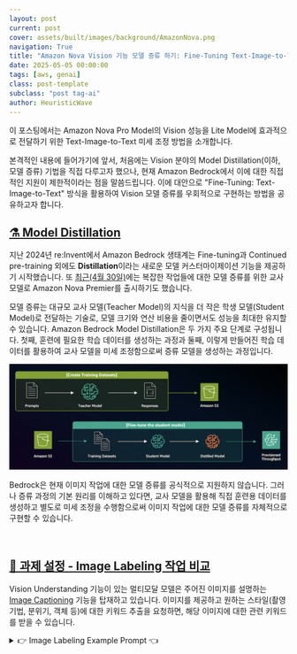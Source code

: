 ```yaml
---
layout: post
current: post
cover: assets/built/images/background/AmazonNova.png
navigation: True
title: "Amazon Nova Vision 기능 모델 증류 하기: Fine-Tuning Text-Image-to-Text"
date: 2025-05-05 00:00:00
tags: [aws, genai]
class: post-template
subclass: "post tag-ai"
author: HeuristicWave
---
```


이 포스팅에서는 Amazon Nova Pro Model의 Vision 성능을 Lite Model에 효과적으로 전달하기 위한 Text-Image-to-Text 미세 조정 방법을 소개합니다.

본격적인 내용에 들어가기에 앞서, 처음에는 Vision 분야의 Model Distillation(이하, 모델 증류) 기법을 직접 다루고자 했으나, 현재 Amazon Bedrock에서 이에 대한 직접적인 지원이 제한적이라는 점을 말씀드립니다. 이에 대안으로 "Fine-Tuning: Text-Image-to-Text" 방식을 활용하여 Vision 모델 증류를 우회적으로 구현하는 방법을 공유하고자 합니다.

## <a href="#distillation">⚗️ Model Distillation</a><a id="distillation"></a>

지난 2024년 re:Invent에서 Amazon Bedrock 생태계는 Fine-tuning과 Continued pre-training 외에도 **Distillation**이라는 새로운 모델 커스터마이제이션 기능을 제공하기 시작했습니다. 또 [최근(4월 30일)](https://aws.amazon.com/ko/about-aws/whats-new/2025/04/amazon-nova-premier-complex-tasks-model-distillation/)에는 복잡한 작업들에 대한 모델 증류를 위한 교사 모델로 Amazon Nova Premier를 출시하기도 했습니다. 

모델 증류는 대규모 교사 모델(Teacher Model)의 지식을 더 작은 학생 모델(Student Model)로 전달하는 기술로, 모델 크기와 연산 비용을 줄이면서도 성능을 최대한 유지할 수 있습니다.
Amazon Bedrock Model Distillation은 두 가지 주요 단계로 구성됩니다. 첫째, 훈련에 필요한 학습 데이터를 생성하는 과정과 둘째, 이렇게 만들어진 학습 데이터를 활용하여 교사 모델을 미세 조정함으로써 증류 모델을 생성하는 과정입니다.

![Model Distillation](../../assets/built/images/post/ai/Bedrock/ModelDistillation.png)

Bedrock은 현재 이미지 작업에 대한 모델 증류를 공식적으로 지원하지 않습니다. 그러나 증류 과정의 기본 원리를 이해하고 있다면, 교사 모델을 활용해 직접 훈련용 데이터를 생성하고 별도로 미세 조정을 수행함으로써 이미지 작업에 대한 모델 증류를 자체적으로 구현할 수 있습니다.

<br>

## <a href="#task">📸 과제 설정 - Image Labeling 작업 비교</a><a id="task"></a>

Vision Understanding 기능이 있는 멀티모달 모델은 주어진 이미지를 설명하는 [Image Captioning](https://huggingface.co/docs/transformers/en/tasks/image_captioning) 기능을 탑재하고 있습니다.
이미지를 제공하고 원하는 스타일(촬영 기법, 분위기, 객체 등)에 대한 키워드 추출을 요청하면, 해당 이미지에 대한 관련 키워드를 받을 수 있습니다.

<details><summary markdown="span">👉 Image Labeling Example Prompt 👈</summary>
```text
당신은 이미지 키워드 추출 전문가입니다. 이미지를 분석하여 검색에 최적화된 간결한 키워드를 추출해주세요.

다음 5가지 카테고리에 따라 키워드를 추출하되, 최종 결과는 카테고리 구분 없이 쉼표로 구분된 단일 목록으로 제공해주세요:

1. 주요 객체/인물: 인물(성별, 연령대, 민족성), 동물, 사물 등 핵심 요소
2. 위치/배경: 장소, 풍경, 환경(실내/외), 시간, 계절
3. 행동/감정: 활동을 설명하는 동사, 분위기를 나타내는 형용사
4. 시각적 특성: 주요 색상, 구도, 촬영 기법, 이미지 스타일
5. 맥락적 요소: 패션, 랜드마크, 문화적 맥락, 행사/축제 관련 정보

각 카테고리당 2-5개, 총 15-25개의 검색 최적화된 키워드를 제공해주세요. 중복을 피하고 간결하게 작성하세요.
```
</details>

![Image Labeling](../../assets/built/images/post/ai/Bedrock/auto-labeling.png)

위 표 이미지는 [`ShutterstockInc/high_resolution_images` 데이터셋](https://huggingface.co/datasets/ShutterstockInc/high_resolution_images) 중 하나의 사진에 대해 Nova Pro와 Lite 모델로 Image Labeling을 진행한 결과입니다.
동일한 프롬프트를 사용하더라도 각 모델의 응답 결과가 매우 상이함을 확인할 수 있습니다. **본 포스팅에서는 어느 모델이 Image Labeling 작업에 우위에 있는지를 판단하기보다는, Lite 모델이 Pro 모델과 유사한 답변을 도출하도록 하는 작업에 초점을 맞추었다는 점을 기억해주세요!**

두 모델의 답변 유사도를 파악하기 위해 공통적으로 제시한 교집합 부분의 자카드 지수(Jaccard index)를 측정한 결과, 0.129로 나타났습니다. 이제 Lite 모델을 Pro의 데이터로 미세 조정하여 두 모델 간의 응답값이 얼마나 유사해질 수 있는지 알아보겠습니다.

<br>

## <a href="#self-diatillation">🧑‍🔬 VLM 모델 증류 자체 구현</a><a id="self-diatillation"></a>

### 데이터셋 준비 프로세스

VLM 모델을 자체적으로 증류하기 위해 Text-Image-to-Text 방식의 미세 조정을 진행하겠습니다. 이를 위해 다음과 같은 4가지 단계로 미세 조정용 데이터 셋을 준비해야 합니다.
![Image Labeling](../../assets/built/images/post/ai/Bedrock/create_datasets.png)

*본 글에서는 VLM 모델 증류를 자체적으로 구현하기 위해 Hugging Face에 올라온 [`ShutterstockInc/high_resolution_images`의 medium 데이터셋](https://huggingface.co/datasets/ShutterstockInc/high_resolution_images)을 활용하였습니다.*

#### 1. 이미지 전처리

이미지 전처리의 범주는 매우 광범위합니다. 여기서는 특정 작업에 적합한 분류가 완료되었다고 가정하고, 이미지 크기 조정에 관한 전처리만 다루겠습니다.
작업별로 요구되는 해상도는 다르지만, 대부분의 경우 굳이 고해상도 이미지가 필요하지 않습니다. 

예를 들어, Claude 모델은 다음 공식으로 이미지의 토큰량을 계산합니다: `토큰 수 = (너비 px × 높이 px) ÷ 750`

**300 × 199 이미지의 경우**:
- 총 픽셀 수: 300 × 199 = 59,700 픽셀
- 소요 토큰 수: 59,700 ÷ 750 = 79.6 ≈ **80 토큰**

**1000 × 665 이미지의 경우**:
- 총 픽셀 수: 1000 × 665 = 665,000 픽셀
- 소요 토큰 수: 665,000 ÷ 750 = 886.67 ≈ **887 토큰**

이처럼 이미지 해상도에 따라 토큰 소모량이 크게 달라지므로, 훈련용 데이터셋을 구축하기 전에 고해상도 이미지의 크기를 적절히 축소하는 것이 중요합니다. 
이는 모델 훈련 비용을 절감할 뿐만 아니라, 처리 속도 향상에도 기여하면서 대부분의 작업에서 성능 저하 없이 효율적인 학습을 가능하게 합니다.

#### 2. 레퍼런스 데이터 구성

이 과정에서는 교사 모델을 호출하여 프롬프트-응답(Prompt-Response) 쌍의 데이터를 생성합니다. 교사 모델이 생성한 응답은 이후 학생 모델의 미세 조정 데이터로 활용됩니다.
멀티모달 기능을 지원하는 Converse API를 통해 교사 모델을 호출하고, 모델의 응답과 해당 이미지 파일명을 미세 조정용 데이터셋 구축을 위해 JSONL 형식으로 저장했습니다.


```python
system_prompts = [{"text": system_prompt}]
conversation = [
    {
        "role": "user",
        "content": [
            {"text": user_prompts},
            {
                "image": {
                    "format": "jpeg",
                    "source": { "bytes": image_bytes }
                }
            }
        ]
    }
]

response = client.converse(
    modelId=teacher_model_id,
    system=system_prompts,
    messages=conversation,
    inferenceConfig={"maxTokens": 1024, "temperature": 0.5, "topP": 0.9},
)

reponse_text = response["output"]["message"]["content"][0]["text"]
jsonl_data = { "image": image_path.name, "label": reponse_text }
```

#### 3. 훈련 데이터셋 생성

Bedrock의 미세 조정 요구사항에 맞추어, [Preparing data for fine-tuning Understanding models](https://docs.aws.amazon.com/nova/latest/userguide/fine-tune-prepare-data-understanding.html#custom-fine-tune-constraints) 가이드라인을 참고하여 모델 학습에 필요한 데이터셋을 JSONL 형식으로 생성합니다.

본 포스팅에서는 [Single image custom fine tuning format](https://docs.aws.amazon.com/nova/latest/userguide/fine-tune-prepare-data-understanding.html#customize-fine-tune-examples) 형식으로 데이터를 준비합니다.
이 과정에서 앞서 **두 번째 단계에서 생성한 데이터를 활용**하여 `system`, `messages`의 `text` 값과 `image`의 `uri` 필드에 적절히 배치함으로써 완성된 데이터셋을 구성합니다.

#### 4. 데이터셋 검증

미세 조정 작업을 시작하기 전에, `aws-samples` GitHub 저장소에서 제공하는 [Dataset Validation for Fine-tuning Nova Understanding models](https://github.com/aws-samples/amazon-bedrock-samples/tree/main/custom-models/bedrock-fine-tuning/nova/understanding/dataset_validation#dataset-validation-for-fine-tuning-nova-understanding-models) 도구를 활용하여 데이터셋의 유효성을 먼저 점검하세요.

`python3 nova_ft_dataset_validator.py -i <file path> -m <model name>` 명령어를 실행하면 검사가 진행되며, 모든 샘플이 검증을 통과할 경우 `Validation successful, all samples passed` 메시지가 표시됩니다.

### 미세 조정

데이터셋 준비가 완료되면, 미세 조정 과정은 매우 간단하게 진행됩니다. Amazon Bedrock 콘솔에서 데이터셋이 저장된 S3 위치를 지정하고 필요한 하이퍼파라미터 값만 설정하면 됩니다.
이번 훈련에서는 Nova Lite 모델의 기본 에포크(Epoch) 값인 2 대신 5로 상향 조정하였으며, 그 외 파라미터는 기본값을 유지하여 진행했습니다.
![Hyperparams](../../assets/built/images/post/ai/Bedrock/hyperparams.png)
훈련이 완료되면, 미세 조정 과정에서 지정한 S3 위치에 훈련 결과 지표들이 저장됩니다. `step_wise_training_metrics.csv` 파일을 통해 각 단계(step)와 에포크(epoch)별 훈련 손실(training_loss) 값을 확인할 수 있어, 모델의 학습 진행 결과를 확인할 수 있습니다.

<br>

## <a href="#results">🖍️ Fine-Tuning Text-Image-to-Text 결과</a><a id="results"></a>

본 포스팅에서는 [🤗 `ShutterstockInc/high_resolution_images`](https://huggingface.co/datasets/ShutterstockInc/high_resolution_images)의 medium 데이터셋을 활용했으며, 이 데이터셋은 총 1,000장의 이미지로 구성되어 있습니다.
데이터 활용 방식으로는 900장을 훈련용 데이터로 사용하고, 나머지 100장은 미세 조정 완료 후 모델 성능 검증에 활용했습니다. 데이터의 제한적인 특성을 고려하여, 300장과 900장을 각각 사용한 두 가지 훈련 세션을 진행했습니다.

**Nova Pro & Nova Lite 비교**

먼저 미세 조정을 거치지 않은 상태에서 Nova Pro와 Lite 모델 간의 성능 차이를 확인하기 위해, 100장의 이미지에 대한 분석 결과를 비교했습니다. 두 모델 간의 Jaccard 유사도는 대부분 0.1에서 0.4 사이에 분포하는 것으로 나타났습니다.
![case1](../../assets/built/images/post/ai/Bedrock/jaccard-case1.png)

**Nova Pro & Nova Lite (300장)**

300개의 샘플 데이터로 훈련을 진행한 결과, Jaccard 유사도가 0.2에서 0.6 사이로 향상되었습니다. 이는 비교적 적은 양의 데이터만으로도 Lite 모델이 Pro 모델의 성능에 근접할 수 있음을 보여주는 결과입니다.
![case2](../../assets/built/images/post/ai/Bedrock/jaccard-case2.png)

**Nova Pro & Nova Lite (900장)**

900개의 샘플 데이터로 훈련을 진행한 결과, Jaccard 유사도가 0.2에서 0.6 사이로 향상되었으며, 300장으로 훈련한 모델(빨간색)과 비교했을 때 900장으로 훈련한 모델(보라색)이 소폭 더 높은 성능을 보여주었습니다.
이번 실험에서는 이미지 데이터의 제한으로 900장만 활용했지만, Amazon Bedrock의 이미지 미세 조정 기능은 최대 20,000개의 데이터를 지원합니다. 따라서 더 많은 데이터로 미세 조정을 진행할 경우, 성능이 더욱 향상될 것으로 기대됩니다.

![case2](../../assets/built/images/post/ai/Bedrock/jaccard-case3.png)

<br>

## <a href="#cost">💸 모델 Customization 비용</a><a id="cost"></a>

실험에 소요된 비용 내역을 기재했으니, 향후 미세 조정 작업 계획 시 예상 비용 산출에 도움이 되길 바랍니다. 🙃

**Nova Lite 미세 조정 소모 비용**

| 사용량 유형 | 데이터 수 | 비용 | 훈련 시간 | 전용 처리량 비용 (무약정) | 모델 보관 비용 |
| --- | --- | --- | --- | --- | --- |
| USE1-NovaLite-Customization-Training | 300개 | 약 $2.1 | 약 1시간 | 시간당 $108.15 | 월 $1.95 |
| USE1-NovaLite-Customization-Training | 900개 | 약 $7.5 | 약 2시간 | 시간당 $108.15 | 월 $1.95 |

*이 비용 내역에는 교사 모델을 활용하여 프롬프트-응답 쌍 데이터를 생성하는 데 소모된 비용은 포함되지 않았습니다.
해당 비용을 산출하려면, 작업을 1회 수행한 후 소모된 토큰량을 측정하여 별도로 계산하시기 바랍니다.*

<br>

## <a href="#outro">🌟 마치며</a><a id="outro"></a>

이번 포스팅에서는 Amazon Bedrock이 Vision 작업에 대한 모델 증류를 공식적으로 지원하지 않는 상황에서, Text-Image-to-Text 미세 조정을 통해 우회적으로 모델 증류를 구현하는 방법을 살펴보았습니다.
성공적인 VLM 모델 증류를 위해서는 체계적인 데이터셋 준비 과정이 필수적입니다. 이미지 전처리를 통한 토큰 소모량 최적화, 교사 모델을 활용한 레퍼런스 데이터 구축, Bedrock 요구사항에 맞는 훈련 데이터셋 생성, 그리고 미세 조정 전 데이터셋 검증까지의 단계가 모델 성능에 직접적인 영향을 미칩니다.
또한 미세 조정 완료 후에는 반드시 검증 과정을 통해 모델의 성능 향상을 확인해야 합니다. 본 글에서는 Jaccard 유사도를 통해 모델 간 응답 일치도를 측정했으며, 데이터양이 증가할수록 Lite 모델이 Pro 모델의 응답에 더 가까워지는 것을 확인할 수 있었습니다.

이러한 우회적 증류 방법은 비록 공식 지원 기능은 아니지만, 적절한 데이터셋 구성과 미세 조정을 통해 경량 모델에서도 고성능 모델과 유사한 결과를 얻을 수 있음을 보여줍니다. 앞으로 Amazon Bedrock에서 Vision 모델 증류에 대한 공식 지원이 확대되기를 기대하며, 그때까지는 이러한 접근법이 실무에서 유용하게 활용될 수 있을 것입니다. 여러분의 프로젝트에도 이러한 방법론이 도움이 되길 바랍니다.

> 🤣 사실 이번 포스팅은 제가 AWS Seoul Summit 2025 발표를 준비하면서 실험했던 내용 중 일부랍니다. 발표 영상이 나오면 여기에 함께 공유해 드릴게요!

<br>

> 🚨 광고 : Bedrock 내에서 나만의 모델을 만드는 다른 방법(`지속적인 사전 훈련`, `미세 조정`)들은 <br> **"Amazon Bedrock으로 시작하는 실전 생성형 AI 개발"**를 참고하세요! <br>
> 판매 링크 : [📘 예스24](https://www.yes24.com/Product/Goods/140049541), [📗 교보문고](https://product.kyobobook.co.kr/detail/S000214962344), [📕 알라딘](https://www.aladin.co.kr/shop/wproduct.aspx?ItemId=353662061&start=slayer)

---
